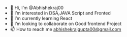 - 👋 Hi, I’m @Abhishekraj00
- 👀 I’m interested in DSA,JAVA Script and Fronted
- 🌱 I’m currently learning React
- 💞️ I’m looking to collaborate on Good frontend Project
- 📫 How to reach me abhishekrajgupta00@gmail.com

<!---
Abhishekraj00/Abhishekraj00 is a ✨ special ✨ repository because its `README.md` (this file) appears on your GitHub profile.
You can click the Preview link to take a look at your changes.
--->
